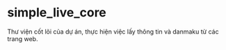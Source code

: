 # simple_live_core

Thư viện cốt lõi của dự án, thực hiện việc lấy thông tin và danmaku từ các trang web.
